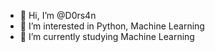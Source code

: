 - 👋 Hi, I’m @D0rs4n
- 👀 I’m interested in Python, Machine Learning
- 🌱 I’m currently studying Machine Learning 


